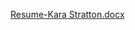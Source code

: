 [Resume-Kara Stratton.docx](https://github.com/stratt95/website-portfolio/files/7834251/Resume-Kara.Stratton.docx)
